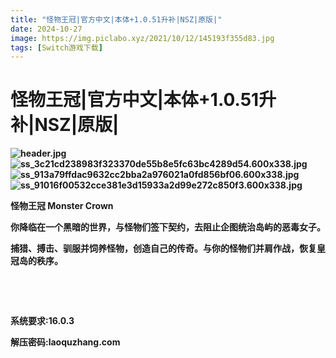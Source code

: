 ```yaml
---
title: "怪物王冠|官方中文|本体+1.0.51升补|NSZ|原版|"
date: 2024-10-27
image: https://img.piclabo.xyz/2021/10/12/145193f355d83.jpg
tags: [Switch游戏下载]
---
```


# 怪物王冠|官方中文|本体+1.0.51升补|NSZ|原版|

<p><strong><img alt="header.jpg" src="https://img.piclabo.xyz/2021/10/12/145193f355d83.jpg" title="header.jpg"/></strong><br/>
<strong><img alt="ss_3c21cd238983f323370de55b8e5fc63bc4289d54.600x338.jpg" src="https://img.piclabo.xyz/2021/10/12/d603a1801575e.jpg" title="ss_3c21cd238983f323370de55b8e5fc63bc4289d54.600x338.jpg"/></strong><br/>
<strong><img alt="ss_913a79ffdac9632cc2bba2a976021a0fd856bf06.600x338.jpg" src="https://img.piclabo.xyz/2021/10/12/13f958ff0d1fb.jpg" title="ss_913a79ffdac9632cc2bba2a976021a0fd856bf06.600x338.jpg"/></strong><br/>
<strong><img alt="ss_91016f00532cce381e3d15933a2d99e272c850f3.600x338.jpg" src="https://img.piclabo.xyz/2021/10/12/99292b17fbeef.jpg" title="ss_91016f00532cce381e3d15933a2d99e272c850f3.600x338.jpg"/> </strong></p>
<p><strong>怪物王冠 Monster Crown</strong></p>
<p><strong>你降临在一个黑暗的世界，与怪物们签下契约，去阻止企图统治岛屿的恶毒女子。</strong></p>
<p><strong>捕猎、搏击、驯服并饲养怪物，创造自己的传奇。与你的怪物们并肩作战，恢复皇冠岛的秩序。</strong></p>
<p> </p>
<p> </p>
<p><strong>系统要求:16.0.3</strong></p>
<p><strong>解压密码:laoquzhang.com</strong></p>
<p><strong></strong></p>
<p><strong></strong></p>
